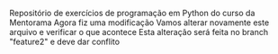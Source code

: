 Repositório de exercícios de programação em Python do curso da Mentorama
Agora fiz uma modificação
Vamos alterar novamente este arquivo e verificar o que acontece
Esta alteração será feita no branch "feature2" e deve dar conflito
